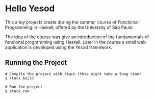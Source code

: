 # Hello Yesod

This a toy projects create during the summer course of Functional Programming in Haskell, offered by the University of São Paulo.

The idea of the course was give an introduction of the fundamentals of funcional programming using Haskell. Later in the course a small web application is developed using the Yesod framework.

## Running the Project

```shell
# Compile the project with Stack (this might take a long time)
$ stack build

# Run the project
$ stack run
```

